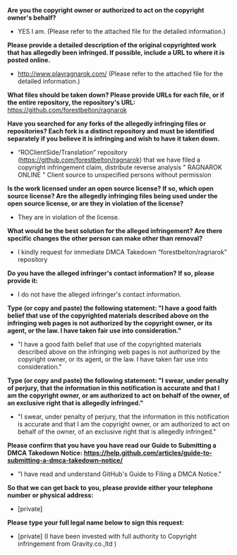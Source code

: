**Are you the copyright owner or authorized to act on the copyright owner's behalf?**  
-	YES I am. (Please refer to the attached file for the detailed information.)

**Please provide a detailed description of the original copyrighted work that has allegedly been infringed. If possible, include a URL to where it is posted online.**  
-	http://www.playragnarok.com/ (Please refer to the attached file for the detailed information.)

**What files should be taken down? Please provide URLs for each file, or if the entire repository, the repository's URL:**  
https://github.com/forestbelton/ragnarok

**Have you searched for any forks of the allegedly infringing files or repositories? Each fork is a distinct repository and must be identified separately if you believe it is infringing and wish to have it taken down.**  
-	“ROClientSide/Translation” repository (https://github.com/forestbelton/ragnarok) that we have filed a copyright infringement claim, distribute reverse analysis " RAGNAROK ONLINE " Client source to unspecified persons without permission

**Is the work licensed under an open source license? If so, which open source license? Are the allegedly infringing files being used under the open source license, or are they in violation of the license?**  
-	They are in violation of the license.

**What would be the best solution for the alleged infringement? Are there specific changes the other person can make other than removal?**  
-	I kindly request for immediate DMCA Takedown “forestbelton/ragnarok” repository

**Do you have the alleged infringer's contact information? If so, please provide it:**  
-	I do not have the alleged infringer's contact information.

**Type (or copy and paste) the following statement: "I have a good faith belief that use of the copyrighted materials described above on the infringing web pages is not authorized by the copyright owner, or its agent, or the law. I have taken fair use into consideration."**  
-	"I have a good faith belief that use of the copyrighted materials described above on the infringing web pages is not authorized by the copyright owner, or its agent, or the law. I have taken fair use into consideration."

**Type (or copy and paste) the following statement: "I swear, under penalty of perjury, that the information in this notification is accurate and that I am the copyright owner, or am authorized to act on behalf of the owner, of an exclusive right that is allegedly infringed."**  
-	"I swear, under penalty of perjury, that the information in this notification is accurate and that I am the copyright owner, or am authorized to act on behalf of the owner, of an exclusive right that is allegedly infringed."

**Please confirm that you have you have read our Guide to Submitting a DMCA Takedown Notice: https://help.github.com/articles/guide-to-submitting-a-dmca-takedown-notice/**  
-	"I have read and understand GitHub's Guide to Filing a DMCA Notice."

**So that we can get back to you, please provide either your telephone number or physical address:**  
-	[private]  

**Please type your full legal name below to sign this request:**  
-	[private] (I have been invested with full authority to Copyright infringement from Gravity.co.,ltd )
